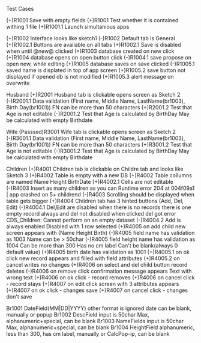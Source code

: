 Test Cases

(+)R1001 Save with empty fields
(+)R1001 Test whether it is contained withing 1 file
(+)R1001.1 Launch simultanious apps

(+)R1002 Interface looks like sketch1
	(-)R1002 Default tab is General
(+)R1002.1 Buttons are available on all tabs
(+)R1002.1 Save is disabled when until @new@ clicked
(+)R1003 database created on new click
(+)R1004 database opens on open button click
	(-)R1004.1 save propose on open new, while editing
(+)R1005 database saves on save clicked
	(-)R1005.1 saved name is displated in top of app screen
(+)R1005.2 save button not displayed if opened db is not modified
(+)R1005.3 alert message on overwrite

Husband
(+)R2001 Husband tab is clickable opens screen as Sketch 2
	(-)R2001.1 Data validation (First name, Middle Name, LastName(br1003), Birth Day(br1001))
	FN can be more than 50 characters
(+)R2001.2 Test that Age is not editable
	(-)R2001.2 Test that Age is calculated by BirthDay
		May be calculated with empty Birthdate

Wife
(Passsed)R3001 Wife tab is clickable opens screen as Sketch 2
	(-)R3001.1 Data validation (First name, Middle Name, LastName(br1003), Birth Day(br1001))
	FN can be more than 50 characters
(+)R3001.2 Test that Age is not editable
	(-)R3001.2 Test that Age is calculated by BirthDay
	May be calculated with empty Birthdate

Children
(+)R4001 Children tab is clickable on Childre tab and looks like Sketch 3
(+)R4002 Table is empty with a new DB
(+)R4002 Table collumns are named Name Height BirthDate
(+)R4002.1 Cells are not editable
	(-)R4003 Insert as many children as you can
		Runtime error 204 at 004f09a1 | app crashed on 5+ childrend
	(-)R4003 Scrolling should be displayed when table gets bigger
(+)R4004 Children tab has 3 hinted buttons (Add, Del, Edit)
	(-)R4004.1 Del,Edit are disabled when there is no records
		there is one empty record always and del not disabled
		when clicked del got error CDS_Children: Cannot perform on an empty dataset
	(-)R4004.2 Add is always enabled
		Disabled with 1 row selected
(+)R4005 on add child new screen appears with (Name Height Birth)
	(-)R4005 field name has validation as 1003
		Name can be > 50char
	(-)R4005 field height name has validation as 1004
		Can be more than 300
		Has no cm label
		Can't be blank(always 0 default value)
(+)R4005 birth date has validation as 1001
(+)R4005.1 on ok click new record appears and filled with field attributes
(+)R4005.2 on cancel writes no changes
(+)R4006 on select and del child button record deletes
	(-)R4006 on remove click confirmation message appears
		Text with wrong text
(+)R4006 on ok click - record removes
(+)R4006 on cancel click - record stays
(+)R4007 on edit click screen with 3 attributes appears
(+)R4007 on ok click - changes save
(+)R4007 on cancel click - changes don't save

Br1001 DateField(MM|DD|YYYY) other format is ignored date can be blank, manually or popup
Br1002 DescField input is 50char Max, alphanumeric+special, can be blank
Br1003 NameFields input is 50char Max, alphanumeric+special, can be blank
Br1004 HeightField alphanumeric, less than 300, has cm label, manually or CalcPop-ip, can be blank